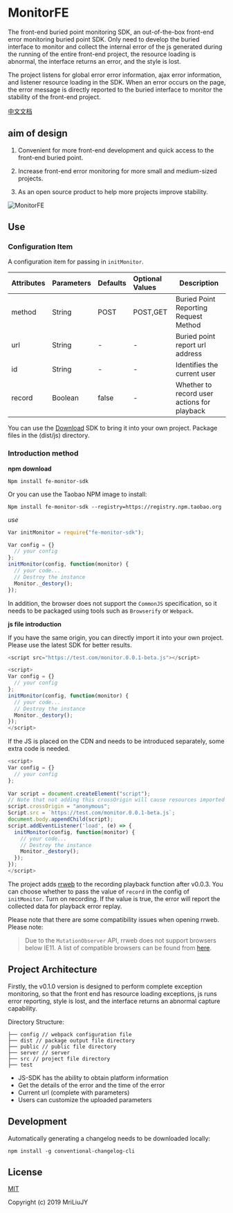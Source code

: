 # MonitorFE

The front-end buried point monitoring SDK, an out-of-the-box front-end error monitoring buried point SDK. Only need to develop the buried interface to monitor and collect the internal error of the js generated during the running of the entire front-end project, the resource loading is abnormal, the interface returns an error, and the style is lost.

The project listens for global error error information, ajax error information, and listener resource loading in the SDK. When an error occurs on the page, the error message is directly reported to the buried interface to monitor the stability of the front-end project.

[中文文档](https://github.com/MriLiuJY/monitorFE/blob/master/docs/README_ZH.md)

## aim of design

1. Convenient for more front-end development and quick access to the front-end buried point.

2. Increase front-end error monitoring for more small and medium-sized projects.

3. As an open source product to help more projects improve stability.

![MonitorFE](https://github.com/MriLiuJY/monitorFE/blob/master/MonitorFE.gif "MonitorFE")

## Use

### Configuration Item

A configuration item for passing in `initMonitor`.

|Attributes|Parameters|Defaults|Optional Values|Description|
|:----- |:-------|:-----|:-----|----- |
| method | String | POST | POST,GET | Buried Point Reporting Request Method |
| url | String | - | - | Buried point report url address |
| id | String | - | - | Identifies the current user |
| record | Boolean | false | - | Whether to record user actions for playback |

You can use the [Download](https://github.com/MriLiuJY/FE-Monitor/releases) SDK to bring it into your own project. Package files in the (dist/js) directory.

### Introduction method

**npm download**

```
Npm install fe-monitor-sdk
```

Or you can use the Taobao NPM image to install:

```
Npm install fe-monitor-sdk --registry=https://registry.npm.taobao.org
```

*use*

```js
Var initMonitor = require("fe-monitor-sdk");

Var config = {}
  // your config
};
initMonitor(config, function(monitor) {
  // your code...
  // Destroy the instance
  Monitor._destory();
});
```

In addition, the browser does not support the `CommonJS` specification, so it needs to be packaged using tools such as `Browserify` or `Webpack`.


**js file introduction**

If you have the same origin, you can directly import it into your own project. Please use the latest SDK for better results.

```js
<script src="https://test.com/monitor.0.0.1-beta.js"></script>

<script>
Var config = {}
  // your config
};
initMonitor(config, function(monitor) {
  // your code...
  // Destroy the instance
  Monitor._destory();
});
</script>
```

If the JS is placed on the CDN and needs to be introduced separately, some extra code is needed.

```js
<script>
Var config = {}
  // your config
};
    
Var script = document.createElement("script");
// Note that not adding this crossOrigin will cause resources imported by third parties to fail to collect page error details.
script.crossOrigin = "anonymous";
Script.src = `https://test.com/monitor.0.0.1-beta.js`;
document.body.appendChild(script);
script.addEventListener('load', (e) => {
  initMonitor(config, function(monitor) {
    // your code...
    // Destroy the instance
    Monitor._destory();
  });
});
</script>
```

The project adds [rrweb](https://github.com/rrweb-io/rrweb) to the recording playback function after v0.0.3. You can choose whether to pass the value of `record` in the config of `initMonitor`. Turn on recording. If the value is true, the error will report the collected data for playback error replay.

Please note that there are some compatibility issues when opening rrweb. Please note:

> Due to the `MutationObserver` API, rrweb does not support browsers below IE11. A list of compatible browsers can be found from [here](https://caniuse.com/#feat=mutationobserver).

## Project Architecture

Firstly, the v0.1.0 version is designed to perform complete exception monitoring, so that the front end has resource loading exceptions, js runs error reporting, style is lost, and the interface returns an abnormal capture capability.

Directory Structure:
```
├── config // webpack configuration file
├── dist // package output file directory
├── public // public file directory
├── server // server
├── src // project file directory
├── test
```

* JS-SDK has the ability to obtain platform information
* Get the details of the error and the time of the error
* Current url (complete with parameters)
* Users can customize the uploaded parameters


## Development

Automatically generating a changelog needs to be downloaded locally:

`npm install -g conventional-changelog-cli`


## License

[MIT](https://opensource.org/licenses/MIT)

Copyright (c) 2019 MriLiuJY